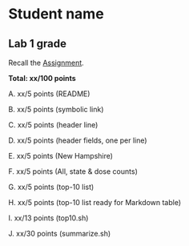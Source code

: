# Student name
## Lab 1 grade

Recall the [Assignment](https://www.cs.dartmouth.edu/~cs50/Labs/lab1).

**Total: xx/100 points**

A. xx/5 points (README)

B. xx/5 points (symbolic link)

C. xx/5 points (header line)

D. xx/5 points (header fields, one per line)

E. xx/5 points (New Hampshire)

F. xx/5 points (All, state & dose counts)

G. xx/5 points (top-10 list)

H. xx/5 points (top-10 list ready for Markdown table)

I. xx/13 points (top10.sh)

J. xx/30 points (summarize.sh)

